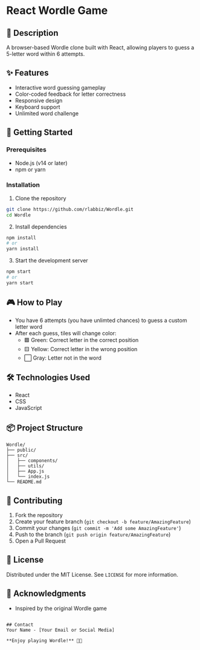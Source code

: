 # React Wordle Game

## 📝 Description
A browser-based Wordle clone built with React, allowing players to guess a 5-letter word within 6 attempts.

## ✨ Features
- Interactive word guessing gameplay
- Color-coded feedback for letter correctness
- Responsive design
- Keyboard support
- Unlimited word challenge

## 🚀 Getting Started

### Prerequisites
- Node.js (v14 or later)
- npm or yarn

### Installation
1. Clone the repository
```bash
git clone https://github.com/rlabbiz/Wordle.git
cd Wordle
```

2. Install dependencies
```bash
npm install
# or
yarn install
```

3. Start the development server
```bash
npm start
# or
yarn start
```

## 🎮 How to Play
- You have 6 attempts (you have unlimted chances) to guess a custom letter word
- After each guess, tiles will change color:
  - 🟩 Green: Correct letter in the correct position
  - 🟨 Yellow: Correct letter in the wrong position
  - ⬜ Gray: Letter not in the word

## 🛠️ Technologies Used
- React
- CSS
- JavaScript

## 📦 Project Structure
```
Wordle/
├── public/
├── src/
│   ├── components/
│   ├── utils/
│   ├── App.js
│   └── index.js
└── README.md
```

## 🤝 Contributing
1. Fork the repository
2. Create your feature branch (`git checkout -b feature/AmazingFeature`)
3. Commit your changes (`git commit -m 'Add some AmazingFeature'`)
4. Push to the branch (`git push origin feature/AmazingFeature`)
5. Open a Pull Request

## 📄 License
Distributed under the MIT License. See `LICENSE` for more information.

## 🌟 Acknowledgments
- Inspired by the original Wordle game
```

## Contact
Your Name - [Your Email or Social Media]

**Enjoy playing Wordle!** 🎲🔤
